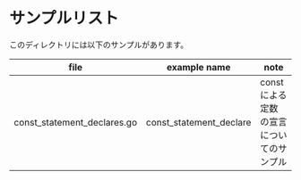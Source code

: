 # サンプルリスト

このディレクトリには以下のサンプルがあります。

| file                          | example name              | note                      |
|-------------------------------|---------------------------|---------------------------|
| const\_statement\_declares.go | const\_statement\_declare | const による 定数 の宣言についてのサンプル |

